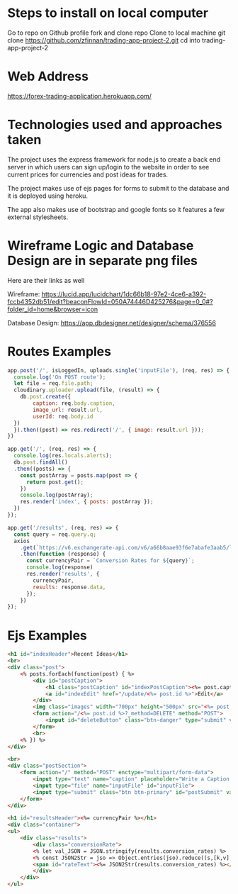 # Steps to install on local computer
Go to repo on Github profile
fork and clone repo
Clone to local machine
git clone https://github.com/zfinnan/trading-app-project-2.git
cd into trading-app-project-2

# Web Address

https://forex-trading-application.herokuapp.com/ 

# Technologies used and approaches taken

The project uses the express framework for node.js to create a back end server in which users can sign up/login to the website in order to see current prices for currencies and post ideas for trades. 

The project makes use of ejs pages for forms to submit to the database and it is deployed using heroku. 

The app also makes use of bootstrap and google fonts so it features a few external stylesheets. 

# Wireframe Logic and Database Design are in separate png files

Here are their links as well 

Wireframe: https://lucid.app/lucidchart/1dc66b18-97e2-4ce6-a392-fccb4352db51/edit?beaconFlowId=050A74446D425276&page=0_0#?folder_id=home&browser=icon

Database Design: https://app.dbdesigner.net/designer/schema/376556

# Routes Examples

```javascript
app.post('/', isLoggedIn, uploads.single('inputFile'), (req, res) => {
  console.log('On POST route');
  let file = req.file.path;
  cloudinary.uploader.upload(file, (result) => {      
    db.post.create({
        caption: req.body.caption,
        image_url: result.url,
        userId: req.body.id
  })
  }).then((post) => res.redirect('/', { image: result.url }));
})

app.get('/', (req, res) => {
  console.log(res.locals.alerts);
  db.post.findAll()
  .then((posts) => {
    const postArray = posts.map(post => {
      return post.get();
    })
    console.log(postArray);    
    res.render('index', { posts: postArray });
  })
});

app.get('/results', (req, res) => {
  const query = req.query.q;
  axios
    .get(`https://v6.exchangerate-api.com/v6/a66b8aae93f6e7abafe3aab5/latest/${query}`)
    .then(function (response) {
      const currencyPair = `Conversion Rates for ${query}`;
      console.log(response)
      res.render('results', {
        currencyPair,
        results: response.data,
      });
    })
});
```

# Ejs Examples 

```html
<h1 id="indexHeader">Recent Ideas</h1>
<br>
<div class="post">
    <% posts.forEach(function(post) { %>
        <div id="postCaption">
            <h1 class="postCaption" id="indexPostCaption"><%= post.caption %></h1>
            <a id="indexEdit" href="/update/<%= post.id %>">Edit</a>
        </div>
        <img class="images" width="700px" height="500px" src="<%= post.image_url %>" alt="uploaded image"> 
        <form action="/<%= post.id %>?_method=DELETE" method="POST">
            <input id="deleteButton" class="btn-danger" type="submit" value="Remove Idea" >
        </form>
        <br>
    <% }) %>
</div>

<br>
<div class="postSection">
    <form action="/" method="POST" enctype="multipart/form-data">
        <input type="text" name="caption" placeholder="Write a Caption:" id="postText">
        <input type="file" name="inputFile" id="inputFile"> 
        <input type="submit" class="btn btn-primary" id="postSubmit" value="Post">
    </form>
</div>

<h1 id="resultsHeader"><%= currencyPair %></h1>
<div class="container">
<ul>
    <div class="results">
        <div class="conversionRate">
        <% let val_JSON = JSON.stringify(results.conversion_rates) %> 
        <% const JSON2Str = jso => Object.entries(jso).reduce((s,[k,v],i)=>s + (i?',':'') + ` ${k}: ${v}`,'') %>
        <span id="rateText"><%= JSON2Str(results.conversion_rates) %></span><br> 
        </div>
    </div>
</ul> 
```
